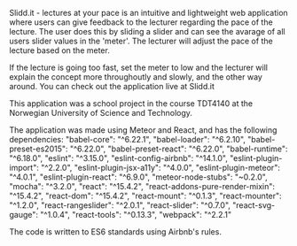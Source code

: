 Slidd.it - lectures at your pace is an intuitive and lightweight web application where users can
give feedback to the lecturer regarding the pace of the lecture. The user does this by sliding a slider
and can see the avarage of all users slider values in the 'meter'. The lecturer will adjust the pace
of the lecture based on the meter.

If the lecture is going too fast, set the meter to low and the lecturer will explain the concept more throughoutly and slowly,
and the other way around.
You can check out the application live at Slidd.it

This application was a school project in the course TDT4140 at the Norwegian University of Science and Technology.

The application was made using Meteor and React, and has the following dependencies:
    "babel-core": "^6.22.1",
    "babel-loader": "^6.2.10",
    "babel-preset-es2015": "^6.22.0",
    "babel-preset-react": "^6.22.0",
    "babel-runtime": "^6.18.0",
    "eslint": "^3.15.0",
    "eslint-config-airbnb": "^14.1.0",
    "eslint-plugin-import": "^2.2.0",
    "eslint-plugin-jsx-a11y": "^4.0.0",
    "eslint-plugin-meteor": "^4.0.1",
    "eslint-plugin-react": "^6.9.0",
    "meteor-node-stubs": "~0.2.0",
    "mocha": "^3.2.0",
    "react": "^15.4.2",
    "react-addons-pure-render-mixin": "^15.4.2",
    "react-dom": "^15.4.2",
    "react-mount": "^0.1.3",
    "react-mounter": "^1.2.0",
    "react-rangeslider": "^2.0.1",
    "react-slider": "^0.7.0",
    "react-svg-gauge": "^1.0.4",
    "react-tools": "^0.13.3",
    "webpack": "^2.2.1"
    
The code is written to ES6 standards using Airbnb's rules.
